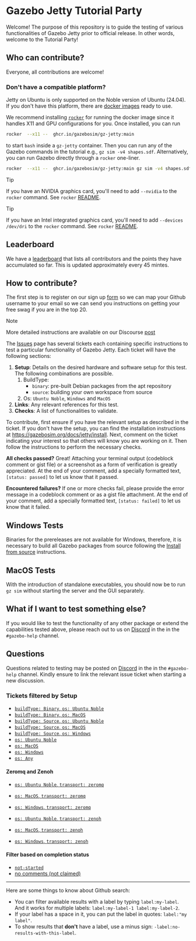 # Gazebo Jetty Tutorial Party

Welcome! The purpose of this repository is to guide the testing of various functionalities of Gazebo Jetty prior to official release.
In other words, welcome to the Tutorial Party!

## Who can contribute?

Everyone, all contributions are welcome!

### Don't have a compatible platform?

Jetty on Ubuntu is only supported on the Noble version of Ubuntu (24.04). If you don't have this platform,
there are [docker images](https://github.com/gazebosim/gz-jetty/pkgs/container/gz-jetty) ready to use.

We recommend installing
[`rocker`](https://github.com/osrf/rocker?tab=readme-ov-file#installation) for
running the docker image since it handles X11 and GPU configurations for you.
Once installed, you can run

```bash
rocker  --x11 --  ghcr.io/gazebosim/gz-jetty:main
```

to start `bash` inside a `gz-jetty` container. Then you can run any of the
Gazebo commands in the tutorial e.g., `gz sim -v4 shapes.sdf`. Alternatively,
you can run Gazebo directly through a `rocker` one-liner.

```bash
rocker  --x11 --  ghcr.io/gazebosim/gz-jetty:main gz sim -v4 shapes.sdf
```

> [!TIP]
> If you have an NVIDIA graphics card, you'll need to add `--nvidia` to the `rocker` command. See `rocker` [README](https://github.com/osrf/rocker?tab=readme-ov-file#ros-2-rviz).

> [!TIP]
> If you have an Intel integrated graphics card, you'll need to add `--devices /dev/dri` to the `rocker` command.
> See `rocker` [README](https://github.com/osrf/rocker?tab=readme-ov-file#installation).

## Leaderboard

We have a [leaderboard](https://github.com/gazebosim/gazebo_test_cases/blob/leaderboard/README.md) that lists all contributors and the points they have accumulated so far. This is updated approximately every 45 mintes.

## How to contribute?

The first step is to register on our sign up [form](https://docs.google.com/forms/d/e/1FAIpQLSc1tHoqcYQcuLG4b_ao2uA9cGdX4huNBXyuqd10wI0KT-GqSw/viewform) so
we can map your Github username to your email so we can send you instructions on getting your free swag if you are in the top 20.

> [!NOTE]
> More detailed instructions are available on our Discourse [post](https://discourse.openrobotics.org/t/gazebo-jetty-test-and-tutorial-party-instructions/49779)

The [Issues](https://github.com/gazebosim/gazebo_test_cases/issues) page has several tickets each containing specific instructions to test a particular functionality of Gazebo Jetty.
Each ticket will have the following sections:

1. **Setup**: Details on the desired hardware and software setup for this test. The following combinations are possible.
   1. BuildType:
      - `binary`: pre-built Debian packages from the apt repository
      - `source`: building your own workspace from source
   2. Os: `Ubuntu Noble`, `Windows` and `MacOS`
2. **Links**: Any relevant references for this test.
3. **Checks**: A list of functionalities to validate.

To contribute, first ensure if you have the relevant setup as described in the ticket.
If you don't have the setup, you can find the installation instructions at <https://gazebosim.org/docs/jetty/install>.
Next, comment on the ticket indicating your interest so that others will know
you are working on it.
Then follow the instructions to perform the necessary checks.

**All checks passed?**
Great! Attaching your terminal output (codeblock comment or gist file) or a screenshot as a form of verification is greatly appreciated.
At the end of your comment, add a specially formatted text, `[status: passed]` to let us know that it passed.

**Encountered failures?**
If one or more checks fail, please provide the error message in a codeblock comment or as a gist file attachment.
At the end of your comment, add a specially formatted text, `[status: failed]` to let us know that it failed.

## Windows Tests

Binaries for the prereleases are not available for Windows, therefore, it is necessary to build
all Gazebo packages from source following the [Install from source](https://gazebosim.org/docs/jetty/install_windows_src/) instructions.

## MacOS Tests

With the introduction of standalone executables, you should now be to run `gz
sim` without starting the server and the GUI separately.

## What if I want to test something else?

If you would like to test the functionality of any other package or extend the capabilities tested above, please reach out to us on [Discord](bit.ly/GazeboDiscord) in the in the  `#gazebo-help` channel.

## Questions

Questions related to testing may be posted on [Discord](bit.ly/GazeboDiscord) in the in the  `#gazebo-help` channel. Kindly ensure to link the relevant issue ticket when starting a new discussion.

### Tickets filtered by Setup

- [`buildType: Binary`, `os: Ubuntu Noble`](https://github.com/gazebosim/gazebo_test_cases/issues?q=is:issue+is:open+label:%22buildType:+Binary%22+label:%22os:+Ubuntu+Noble%22)
- [`buildType: Binary`, `os: MacOS`](https://github.com/gazebosim/gazebo_test_cases/issues?q=is:issue+is:open+label:%22buildType:+Binary%22+label:%22os:+MacOS%22)
- [`buildType: Source`, `os: Ubuntu Noble`](https://github.com/gazebosim/gazebo_test_cases/issues?q=is:issue+is:open+label:%22buildType:+Source%22+label:%22os:+Ubuntu+Noble%22)
- [`buildType: Source`, `os: MacOS`](https://github.com/gazebosim/gazebo_test_cases/issues?q=is:issue+is:open+label:%22buildType:+Source%22+label:%22os:+MacOS%22)
- [`buildType: Source`, `os: Windows`](https://github.com/gazebosim/gazebo_test_cases/issues?q=is:issue+is:open+label:%22buildType:+Source%22+label:%22os:+Windows%22)
- [`os: Ubuntu Noble`](https://github.com/gazebosim/gazebo_test_cases/issues?q=is:issue+is:open+label:%22os:+Ubuntu+Noble%22)
- [`os: MacOS`](https://github.com/gazebosim/gazebo_test_cases/issues?q=is:issue+is:open+label:%22os:+MacOS%22)
- [`os: Windows`](https://github.com/gazebosim/gazebo_test_cases/issues?q=is:issue+is:open+label:%22os:+Windows%22)
- [`os: Any`](https://github.com/gazebosim/gazebo_test_cases/issues?q=is:issue+is:open+label:%22os:+Any%22)

#### Zeromq and Zenoh

- [`os: Ubuntu Noble`, `transport: zeromq`](https://github.com/gazebosim/gazebo_test_cases/issues?q=is:issue+is:open+label:%22os:+Ubuntu+Noble%22+label:%22transport:+zeromq%22)
- [`os: MacOS`, `transport: zeromq`](https://github.com/gazebosim/gazebo_test_cases/issues?q=is:issue+is:open+label:%22os:+MacOS%22+label:%22transport:+zeromq%22)
- [`os: Windows`, `transport: zeromq`](https://github.com/gazebosim/gazebo_test_cases/issues?q=is:issue+is:open+label:%22os:+Windows%22+label:%22transport:+zeromq%22)

- [`os: Ubuntu Noble`, `transport: zenoh`](https://github.com/gazebosim/gazebo_test_cases/issues?q=is:issue+is:open+label:%22os:+Ubuntu+Noble%22+label:%22transport:+zenoh%22)
- [`os: MacOS`, `transport: zenoh`](https://github.com/gazebosim/gazebo_test_cases/issues?q=is:issue+is:open+label:%22os:+MacOS%22+label:%22transport:+zenoh%22)
- [`os: Windows`, `transport: zenoh`](https://github.com/gazebosim/gazebo_test_cases/issues?q=is:issue+is:open+label:%22os:+Windows%22+label:%22transport:+zenoh%22)

#### Filter based on completion status

- [`not-started`](https://github.com/gazebosim/gazebo_test_cases/issues?q=is%3Aissue%20state%3Aopen%20label%3Anot-started)
- [no comments (not claimed)](https://github.com/gazebosim/gazebo_test_cases/issues?q=is%3Aissue%20state%3Aopen%20label%3Anot-started%20sort%3Acomments-asc)
---

Here are some things to know about Github search:

- You can filter available results with a label by typing `label:my-label`. And it works for multiple labels: `label:my-label-1 label:my-label-2`.
- If your label has a space in it, you can put the label in quotes: `label:"my label"`.
- To show results that **don't** have a label, use a minus sign: `-label:no-results-with-this-label`.
